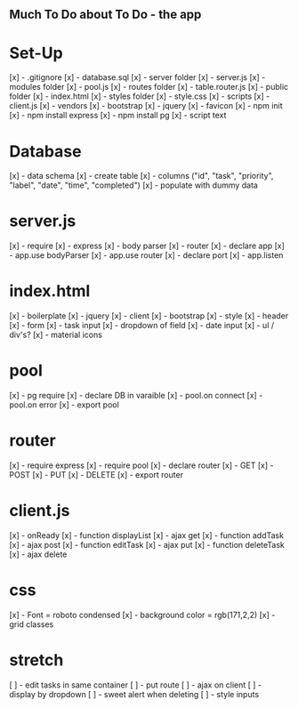 ## Much To Do about To Do - the app ##


# Set-Up #

[x] - .gitignore
[x] - database.sql
[x] - server folder
    [x] - server.js
    [x] - modules folder
        [x] - pool.js
    [x] - routes folder
        [x] - table.router.js
    [x] - public folder
        [x] - index.html
        [x] - styles folder
            [x] - style.css
        [x] - scripts
            [x] - client.js
        [x] - vendors
            [x] - bootstrap
            [x] - jquery
        [x] - favicon
[x] - npm init
[x] - npm install express
[x] - npm install pg
[x] - script text


# Database #

[x] - data schema
[x] - create table
    [x] - columns ("id", "task", "priority", "label", "date", "time", "completed")
[x] - populate with dummy data

# server.js #

[x] - require 
    [x] - express
    [x] - body parser
    [x] - router
[x] - declare app
[x] - app.use bodyParser
[x] - app.use router
[x] - declare port
[x] - app.listen

# index.html #

[x] - boilerplate
[x] - jquery
[x] - client
[x] - bootstrap
[x] - style
[x] - header
[x] - form
    [x] - task input
    [x] - dropdown of field
    [x] - date input
[x] - ul / div's?
[x] - material icons

# pool #

[x] - pg require 
[x] - declare DB in varaible
[x] - pool.on connect
[x] - pool.on error
[x] - export pool

# router #

[x] - require express
[x] - require pool
[x] - declare router
[x] - GET
[x] - POST
[x] - PUT
[x] - DELETE
[x] - export router

# client.js #

[x] - onReady
[x] - function displayList
    [x] - ajax get
[x] - function addTask
    [x] - ajax post
[x] - function editTask
    [x] - ajax put
[x] - function deleteTask
    [x] - ajax delete

# css #

[x] - Font = roboto condensed
[x] - background color = rgb(171,2,2)
[x] - grid classes

# stretch #
[ ] - edit tasks in same container
    [ ] - put route
    [ ] - ajax on client
[ ] - display by dropdown
[ ] - sweet alert when deleting
[ ] - style inputs